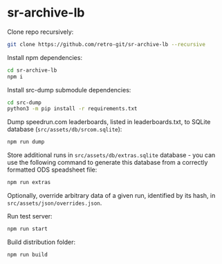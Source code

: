 # sr-archive-lb

Clone repo recursively:
```bash
git clone https://github.com/retro-git/sr-archive-lb --recursive
```

Install npm dependencies:
```bash
cd sr-archive-lb
npm i
```

Install src-dump submodule dependencies:
```bash
cd src-dump
python3 -m pip install -r requirements.txt
```

Dump speedrun.com leaderboards, listed in leaderboards.txt, to SQLite database (`src/assets/db/srcom.sqlite`):
```bash
npm run dump
```

Store additional runs in `src/assets/db/extras.sqlite` database - you can use the following command to generate this database from a correctly formatted ODS speadsheet file: 

```bash 
npm run extras
```

Optionally, override arbitrary data of a given run, identified by its hash, in `src/assets/json/overrides.json`.

Run test server:
```bash
npm run start
```

Build distribution folder:
```bash
npm run build
```
